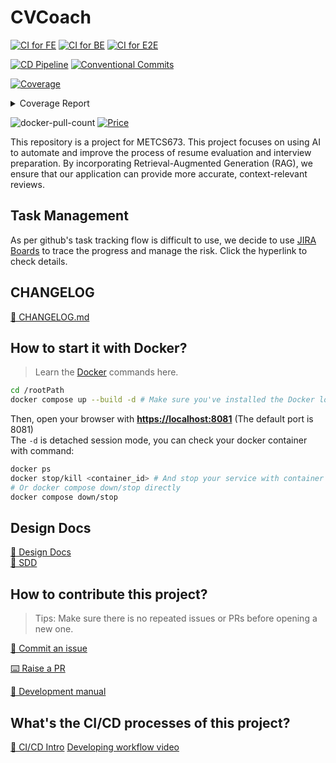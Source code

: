 # CVCoach

[![CI for FE](https://github.com/BUMETCS673/seprojects-cs673a2f24_team5/actions/workflows/ci_fe.yml/badge.svg)](https://github.com/BUMETCS673/seprojects-cs673a2f24_team5/actions/workflows/ci_fe.yml)
[![CI for BE](https://github.com/BUMETCS673/seprojects-cs673a2f24_team5/actions/workflows/ci_be.yml/badge.svg)](https://github.com/BUMETCS673/seprojects-cs673a2f24_team5/actions/workflows/ci_be.yml)
[![CI for E2E](https://github.com/BUMETCS673/seprojects-cs673a2f24_team5/actions/workflows/ci_e2e.yml/badge.svg)](https://github.com/BUMETCS673/seprojects-cs673a2f24_team5/actions/workflows/ci_e2e.yml)

[![CD Pipeline](https://github.com/BUMETCS673/seprojects-cs673a2f24_team5/actions/workflows/cd.yml/badge.svg)](https://github.com/BUMETCS673/seprojects-cs673a2f24_team5/actions/workflows/cd.yml)
[![Conventional Commits](https://img.shields.io/badge/Conventional%20Commits-1.0.0-%23FE5196?logo=conventionalcommits&logoColor=white)](https://conventionalcommits.org)

<!-- Pytest Coverage Comment:Begin -->
<a href="https://github.com/BUMETCS673/seprojects-cs673a2f24_team5/blob/main/README.md"><img alt="Coverage" src="https://img.shields.io/badge/Coverage-69%25-yellow.svg" /></a><details><summary>Coverage Report </summary><table><tr><th>File</th><th>Stmts</th><th>Miss</th><th>Cover</th><th>Missing</th></tr><tbody><tr><td><a href="https://github.com/BUMETCS673/seprojects-cs673a2f24_team5/blob/main/app.py">app.py</a></td><td>85</td><td>36</td><td>58%</td><td><a href="https://github.com/BUMETCS673/seprojects-cs673a2f24_team5/blob/main/app.py#L34-L35">34&ndash;35</a>, <a href="https://github.com/BUMETCS673/seprojects-cs673a2f24_team5/blob/main/app.py#L40-L48">40&ndash;48</a>, <a href="https://github.com/BUMETCS673/seprojects-cs673a2f24_team5/blob/main/app.py#L52-L82">52&ndash;82</a>, <a href="https://github.com/BUMETCS673/seprojects-cs673a2f24_team5/blob/main/app.py#L88">88</a>, <a href="https://github.com/BUMETCS673/seprojects-cs673a2f24_team5/blob/main/app.py#L92">92</a>, <a href="https://github.com/BUMETCS673/seprojects-cs673a2f24_team5/blob/main/app.py#L97">97</a>, <a href="https://github.com/BUMETCS673/seprojects-cs673a2f24_team5/blob/main/app.py#L101">101</a>, <a href="https://github.com/BUMETCS673/seprojects-cs673a2f24_team5/blob/main/app.py#L112">112</a>, <a href="https://github.com/BUMETCS673/seprojects-cs673a2f24_team5/blob/main/app.py#L117">117</a>, <a href="https://github.com/BUMETCS673/seprojects-cs673a2f24_team5/blob/main/app.py#L119">119</a>, <a href="https://github.com/BUMETCS673/seprojects-cs673a2f24_team5/blob/main/app.py#L124">124</a>, <a href="https://github.com/BUMETCS673/seprojects-cs673a2f24_team5/blob/main/app.py#L128">128</a>, <a href="https://github.com/BUMETCS673/seprojects-cs673a2f24_team5/blob/main/app.py#L136">136</a></td></tr><tr><td colspan="5"><b>modules</b></td></tr><tr><td>&nbsp; &nbsp;<a href="https://github.com/BUMETCS673/seprojects-cs673a2f24_team5/blob/main/modules/evaluator.py">evaluator.py</a></td><td>56</td><td>14</td><td>75%</td><td><a href="https://github.com/BUMETCS673/seprojects-cs673a2f24_team5/blob/main/modules/evaluator.py#L96-L97">96&ndash;97</a>, <a href="https://github.com/BUMETCS673/seprojects-cs673a2f24_team5/blob/main/modules/evaluator.py#L104-L122">104&ndash;122</a></td></tr><tr><td>&nbsp; &nbsp;<a href="https://github.com/BUMETCS673/seprojects-cs673a2f24_team5/blob/main/modules/parser.py">parser.py</a></td><td>12</td><td>1</td><td>92%</td><td><a href="https://github.com/BUMETCS673/seprojects-cs673a2f24_team5/blob/main/modules/parser.py#L20">20</a></td></tr><tr><td>&nbsp; &nbsp;<a href="https://github.com/BUMETCS673/seprojects-cs673a2f24_team5/blob/main/modules/upload.py">upload.py</a></td><td>23</td><td>3</td><td>87%</td><td><a href="https://github.com/BUMETCS673/seprojects-cs673a2f24_team5/blob/main/modules/upload.py#L23">23</a>, <a href="https://github.com/BUMETCS673/seprojects-cs673a2f24_team5/blob/main/modules/upload.py#L39-L40">39&ndash;40</a></td></tr><tr><td><b>TOTAL</b></td><td><b>176</b></td><td><b>54</b></td><td><b>69%</b></td><td>&nbsp;</td></tr></tbody></table></details>
<!-- Pytest Coverage Comment:End -->

<p>
  <!-- <img src="https://img.shields.io/github/license/BUMETCS673/seprojects-cs673a2f24_team5" alt="license"/> -->
  <img src="https://img.shields.io/docker/pulls/adamma1024/cvcoach_web" alt="docker-pull-count" />
  <a href="https://img.shields.io/badge/price-free-ff69b4"><img alt="Price" src="https://img.shields.io/badge/price-free-ff69b4?style=flat-square" /></a>
</p>

This repository is a project for METCS673. This project focuses on using AI to automate and improve the process of resume evaluation and interview preparation. By incorporating Retrieval-Augmented Generation (RAG), we ensure that our application can provide more accurate, context-relevant reviews.

## Task Management

As per github's task tracking flow is difficult to use, we decide to use [JIRA Boards](https://bu-cs673a2f24-team-5.atlassian.net/jira/software/projects/SCRUM/boards/1) to trace the progress and manage the risk. Click the hyperlink to check details.

## CHANGELOG

[📖 CHANGELOG.md](./CHANGELOG.md)

## How to start it with Docker?

> Learn the [Docker](https://www.docker.com/) commands here.

```bash
cd /rootPath
docker compose up --build -d # Make sure you've installed the Docker locally.
```

Then, open your browser with **<https://localhost:8081>** (The default port is 8081)  
The `-d` is detached session mode, you can check your docker container with command:  

```bash
docker ps
docker stop/kill <container_id> # And stop your service with container id
# Or docker compose down/stop directly
docker compose down/stop
```

## Design Docs

[📖 Design Docs](./doc/designs.md)  
[📖 SDD](https://docs.google.com/document/d/1EPiaG6P9PN608ExKb6kGQkfQGTZQFpuxr1Ox6fWw7uM/edit?usp=sharing)  

## How to contribute this project?

> Tips: Make sure there is no repeated issues or PRs before opening a new one.

[🎤 Commit an issue](https://github.com/BUMETCS673/seprojects-cs673a2f24_team5/issues/new/choose)  

[⌨️ Raise a PR](https://github.com/BUMETCS673/seprojects-cs673a2f24_team5/pulls)  

[📖 Development manual](./doc/development_manual.md)  

## What's the CI/CD processes of this project?

[📔 CI/CD Intro](./doc/CICD.md)
[Developing workflow video](https://youtu.be/4Cvv7j7-0zw)
